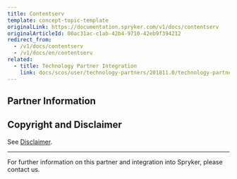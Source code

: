 ```yaml
---
title: Contentserv
template: concept-topic-template
originalLink: https://documentation.spryker.com/v1/docs/contentserv
originalArticleId: 00ac31ac-c1ab-42b4-9710-42eb9f394212
redirect_from:
  - /v1/docs/contentserv
  - /v1/docs/en/contentserv
related:
  - title: Technology Partner Integration
    link: docs/scos/user/technology-partners/201811.0/technology-partner-integration.html
---
```


## Partner Information




## Copyright and Disclaimer

See [Disclaimer](https://github.com/spryker/spryker-documentation).

---
For further information on this partner and integration into Spryker, please contact us.

<div class="hubspot-forms hubspot-forms--docs">
<div class="hubspot-form" id="hubspot-partners-1">
            <div class="script-embed" data-code="
                                            hbspt.forms.create({
				                                portalId: '2770802',
				                                formId: '163e11fb-e833-4638-86ae-a2ca4b929a41',
              	                                onFormReady: function() {
              		                                const hbsptInit = new CustomEvent('hbsptInit', {bubbles: true});
              		                                document.querySelector('#hubspot-partners-1').dispatchEvent(hbsptInit);
              	                                }
				                            });
            "></div>
</div>
</div>

